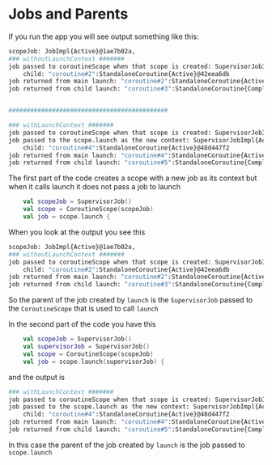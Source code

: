 # Jobs and Parents

If you run the app you will see output something like this:

``` bash
scopeJob: JobImpl{Active}@1ae7b02a, 
### withoutLaunchContext #######
job passed to coroutineScope when that scope is created: SupervisorJobImpl{Active}@199db944
	child: "coroutine#2":StandaloneCoroutine{Active}@42eea6db
job returned from main launch: "coroutine#2":StandaloneCoroutine{Active}@42eea6db
job returned from child launch: "coroutine#3":StandaloneCoroutine{Completed}@61f3490e


############################################

### withLaunchContext #######
job passed to coroutineScope when that scope is created: SupervisorJobImpl{Active}@470224b8
job passed to the scope.launch as the new context: SupervisorJobImpl{Active}@69cc5cd2
	child: "coroutine#4":StandaloneCoroutine{Active}@48d447f2
job returned from main launch: "coroutine#4":StandaloneCoroutine{Active}@48d447f2
job returned from child launch: "coroutine#5":StandaloneCoroutine{Completed}@47fc0b14

```

The first part of the code creates a scope with a new job as its context but when it calls launch it does not pass a 
job to launch

``` kotlin
    val scopeJob = SupervisorJob()
    val scope = CoroutineScope(scopeJob)
    val job = scope.launch {

```

When you look at the output you see this 

``` bash 
scopeJob: JobImpl{Active}@1ae7b02a, 
### withoutLaunchContext #######
job passed to coroutineScope when that scope is created: SupervisorJobImpl{Active}@199db944
	child: "coroutine#2":StandaloneCoroutine{Active}@42eea6db
job returned from main launch: "coroutine#2":StandaloneCoroutine{Active}@42eea6db
job returned from child launch: "coroutine#3":StandaloneCoroutine{Completed}@61f3490e
```

So the parent of the job created by `launch` is the `SupervisorJob` passed to the `CoroutineScope` that is used to 
call `launch`

In the second part of the code you have this

```kotlin
    val scopeJob = SupervisorJob()
    val supervisorJob = SupervisorJob()
    val scope = CoroutineScope(scopeJob)
    val job = scope.launch(supervisorJob) {
```

and the output is

``` bash
### withLaunchContext #######
job passed to coroutineScope when that scope is created: SupervisorJobImpl{Active}@470224b8
job passed to the scope.launch as the new context: SupervisorJobImpl{Active}@69cc5cd2
	child: "coroutine#4":StandaloneCoroutine{Active}@48d447f2
job returned from main launch: "coroutine#4":StandaloneCoroutine{Active}@48d447f2
job returned from child launch: "coroutine#5":StandaloneCoroutine{Completed}@47fc0b14
```

In this case the parent of the job created by `launch` is the job passed to `scope.launch`